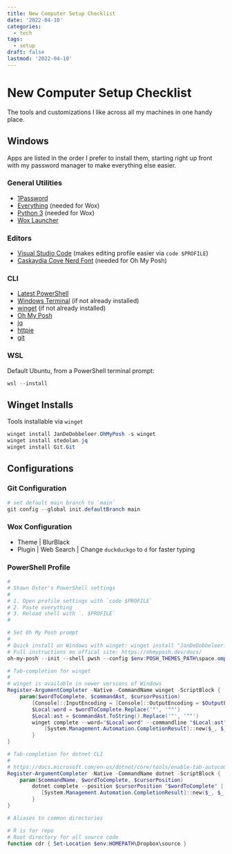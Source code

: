 ```yaml
---
title: New Computer Setup Checklist
date: '2022-04-10'
categories:
  - tech
tags:
  - setup
draft: false
lastmod: '2022-04-10'
---
```


# New Computer Setup Checklist

The tools and customizations I like across all my machines in one handy place.

## Windows

Apps are listed in the order I prefer to install them, starting right up front with my password manager to make everything else easier.

### General Utilities

- [1Password](https://1password.com/downloads/windows/)
- [Everything](https://www.voidtools.com/) (needed for Wox)
- [Python 3](https://www.python.org/downloads/) (needed for Wox)
- [Wox Launcher](https://github.com/Wox-launcher/Wox/releases)

### Editors

- [Visual Studio Code](https://code.visualstudio.com/) (makes editing profile easier via `code $PROFILE`)
- [Caskaydia Cove Nerd Font](https://www.nerdfonts.com/font-downloads) (needed for Oh My Posh)

### CLI

- [Latest PowerShell](https://docs.microsoft.com/en-us/powershell/scripting/install/installing-powershell-on-windows?view=powershell-7.2)
- [Windows Terminal](https://www.microsoft.com/en-US/p/windows-terminal/9n0dx20hk701?activetab=pivot:overviewtab) (if not already installed)
- [winget](https://docs.microsoft.com/en-us/windows/package-manager/winget/) (if not already installed)
- [Oh My Posh](https://ohmyposh.dev/)
- [jq](https://stedolan.github.io/jq/download/)
- [httpie](https://httpie.io/)
- [git](https://git-scm.com/download/win)

### WSL

Default Ubuntu, from a PowerShell terminal prompt:

```powershell
wsl --install
```

## Winget Installs

Tools installable via `winget`

```powershell
winget install JanDeDobbeleer.OhMyPosh -s winget
winget install stedolan.jq
winget install Git.Git
```

## Configurations

### Git Configuration

```powershell
# set default main branch to `main`
git config --global init.defaultBranch main
```

### Wox Configuration

- Theme | BlurBlack
- Plugin | Web Search | Change `duckduckgo` to `d` for faster typing

### PowerShell Profile

```powershell
#
# Shawn Oster's PowerShell settings
#
# 1. Open profile settings with `code $PROFILE`
# 2. Paste everything
# 3. Reload shell with `. $PROFILE`
#

# Set Oh My Posh prompt
#
# Quick install on Windows with winget: winget install "JanDeDobbeleer.OhMyPosh"
# Full instructions on offical site: https://ohmyposh.dev/docs/
oh-my-posh --init --shell pwsh --config $env:POSH_THEMES_PATH\space.omp.json | Invoke-Expression

# Tab-completion for winget
#
# winget is available in newer versions of Windows
Register-ArgumentCompleter -Native -CommandName winget -ScriptBlock {
    param($wordToComplete, $commandAst, $cursorPosition)
        [Console]::InputEncoding = [Console]::OutputEncoding = $OutputEncoding = [System.Text.Utf8Encoding]::new()
        $Local:word = $wordToComplete.Replace('"', '""')
        $Local:ast = $commandAst.ToString().Replace('"', '""')
        winget complete --word="$Local:word" --commandline "$Local:ast" --position $cursorPosition | ForEach-Object {
            [System.Management.Automation.CompletionResult]::new($_, $_, 'ParameterValue', $_)
        }
}

# Tab-completion for dotnet CLI
#
# https://docs.microsoft.com/en-us/dotnet/core/tools/enable-tab-autocomplete
Register-ArgumentCompleter -Native -CommandName dotnet -ScriptBlock {
    param($commandName, $wordToComplete, $cursorPosition)
        dotnet complete --position $cursorPosition "$wordToComplete" | ForEach-Object {
           [System.Management.Automation.CompletionResult]::new($_, $_, 'ParameterValue', $_)
        }
}

# Aliases to common directories

# R is for repo
# Root directory for all source code
function cdr { Set-Location $env:HOMEPATH\Dropbox\source }
```
